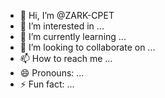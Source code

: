 - 👋 Hi, I’m @ZARK-CPET
- 👀 I’m interested in ...
- 🌱 I’m currently learning ...
- 💞️ I’m looking to collaborate on ...
- 📫 How to reach me ...
- 😄 Pronouns: ...
- ⚡ Fun fact: ...

<!---
ZARK-CPET/ZARK-CPET is a ✨ special ✨ repository because its `README.md` (this file) appears on your GitHub profile.
You can click the Preview link to take a look at your changes.
--->
